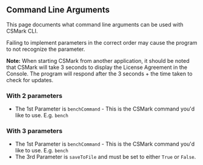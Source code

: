 ## Command Line Arguments
This page documents what command line arguments can be used with CSMark CLI.

Failing to implement parameters in the correct order may cause the program to not recognize the parameter.

**Note:** When starting CSMark from another application, it should be noted that CSMark will take 3 seconds to display the License Agreement in the Console. The program will respond after the 3 seconds + the time taken to check for updates.

### With 2 parameters
* The 1st Parameter is  ``benchCommand`` - This is the CSMark command you'd like to use. E.g. ``bench``

### With 3 parameters
* The 1st Parameter is  ``benchCommand`` - This is the CSMark command you'd like to use. E.g. ``bench``
* The 3rd Parameter is ``saveToFile`` and must be set to either ``True`` or ``False``.